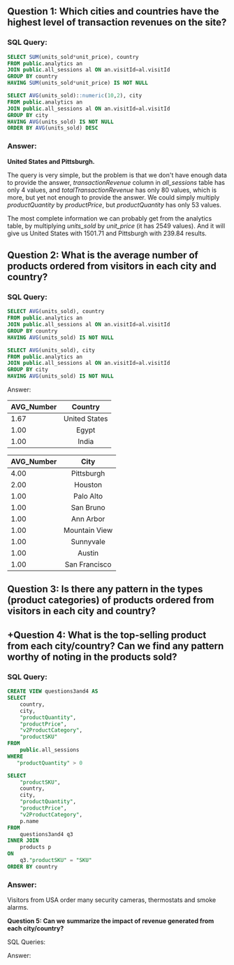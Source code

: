 ## Question 1: Which cities and countries have the highest level of transaction revenues on the site?

### SQL Query: 

```sql
SELECT SUM(units_sold*unit_price), country
FROM public.analytics an
JOIN public.all_sessions al ON an.visitId=al.visitId
GROUP BY country
HAVING SUM(units_sold*unit_price) IS NOT NULL
```
```sql
SELECT AVG(units_sold)::numeric(10,2), city
FROM public.analytics an
JOIN public.all_sessions al ON an.visitId=al.visitId
GROUP BY city
HAVING AVG(units_sold) IS NOT NULL
ORDER BY AVG(units_sold) DESC
```

### Answer: 

**United States and Pittsburgh.**

The query is very  simple, but the problem is that we don't have enough data to provide the answer, *transactionRevenue* column in *all_sessions* table has only 4 values, and *totalTransactionRevenue* has only 80 values, which is more, but yet not enough to provide the answer. We could simply multiply *productQuantity* by *productPrice*, but *productQuantity* has only 53 values. 

The most complete information we can probably get from the analytics table, by multiplying *units_sold* by *unit_price* (it has 2549 values). And it will give us United States with 1501.71 and Pittsburgh with 239.84 results.


## Question 2: What is the average number of products ordered from visitors in each city and country?

### SQL Query:

```sql
SELECT AVG(units_sold), country
FROM public.analytics an
JOIN public.all_sessions al ON an.visitId=al.visitId
GROUP BY country
HAVING AVG(units_sold) IS NOT NULL
```
```sql
SELECT AVG(units_sold), city
FROM public.analytics an
JOIN public.all_sessions al ON an.visitId=al.visitId
GROUP BY city
HAVING AVG(units_sold) IS NOT NULL
```

Answer:

| AVG_Number | Country       |
| ---------- |:-------------:|
| 1.67       | United States |
| 1.00       | Egypt         |
| 1.00       | India         |

| AVG_Number | City          |
| ---------- |:-------------:|
| 4.00	     | Pittsburgh    |
| 2.00	     | Houston       |
| 1.00       | Palo Alto     |
| 1.00	     | San Bruno     |
| 1.00	     | Ann Arbor     |
| 1.00	     | Mountain View |
| 1.00	     | Sunnyvale     |
| 1.00	     | Austin        |
| 1.00	     | San Francisco |


## Question 3: Is there any pattern in the types (product categories) of products ordered from visitors in each city and country?
## +Question 4: What is the top-selling product from each city/country? Can we find any pattern worthy of noting in the products sold?
### SQL Query:

```sql
CREATE VIEW questions3and4 AS
SELECT
    country,
	city,
    "productQuantity",
    "productPrice",
    "v2ProductCategory",
    "productSKU"
FROM
    public.all_sessions
WHERE
   "productQuantity" > 0
```
```sql
SELECT 
    "productSKU",
    country,
	city,
    "productQuantity",
    "productPrice",
    "v2ProductCategory",
    p.name
FROM 
    questions3and4 q3 
INNER JOIN 
    products p
ON 
    q3."productSKU" = "SKU"
ORDER BY country
```

### Answer:
Visitors from USA order many security cameras, thermostats and smoke alarms.


**Question 5: Can we summarize the impact of revenue generated from each city/country?**

SQL Queries:



Answer:







